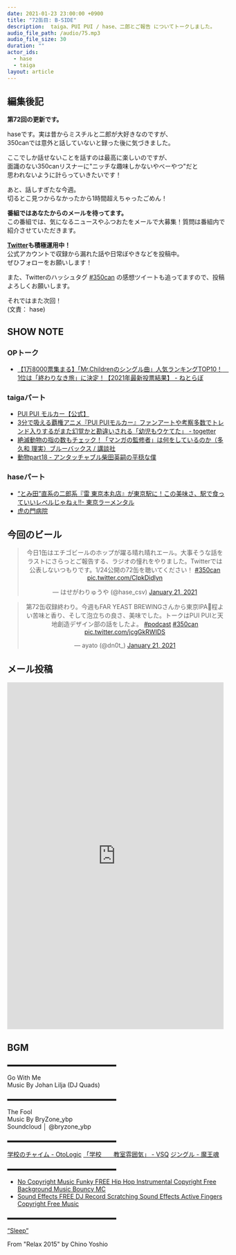 ```yaml
---
date: 2021-01-23 23:00:00 +0900
title: "72缶目: B-SIDE"
description:  taiga、PUI PUI / hase、二郎とご報告 についてトークしました。
audio_file_path: /audio/75.mp3
audio_file_size: 30
duration: ""
actor_ids:
  - hase
  - taiga
layout: article
---
```


## 編集後記

__第72回の更新です。__  

haseです。実は昔からミスチルと二郎が大好きなのですが、  
350canでは意外と話していないと録った後に気づきました。  

ここでしか話せないことを話すのは最高に楽しいのですが、  
面識のない350canリスナーに"ニッチな趣味しかないやべーやつ"だと  
思われないように計らっていきたいです！

あと、話しすぎたな今週。  
切るとこ見つからなかったから1時間超えちゃったごめん！

__番組ではあなたからのメールを待ってます。__  
この番組では、気になるニュースやふつおたをメールで大募集！質問は番組内で紹介させていただきます。  

__[Twitter](https://twitter.com/am350can)も積極運用中！__  
公式アカウントで収録から漏れた話や日常ぼやきなどを投稿中。  
ぜひフォローをお願いします！  

また、Twitterのハッシュタグ [#350can](https://twitter.com/search?q=%23350can&src=hashtag_click) の感想ツイートも追ってますので、投稿よろしくお願いします。  

それではまた次回！  
(文責： hase)

## SHOW NOTE

### OPトーク
- [【1万8000票集まる】「Mr.Childrenのシングル曲」人気ランキングTOP10！　1位は「終わりなき旅」に決定！【2021年最新投票結果】 - ねとらぼ](https://nlab.itmedia.co.jp/research/articles/101124/)

### taigaパート
- [PUI PUI モルカー【公式】](https://molcar-anime.com)
- [3分で吸える覇権アニメ『PUI PUIモルカー』ファンアートや考察多数でトレンド入りするがまた幻覚かと勘違いされる「幼児もウケてた」 - togetter](https://togetter.com/li/1650952)
- [絶滅動物の指の数もチェック！「マンガの監修者」は何をしているのか（多久和 理実）ブルーバックス / 講談社](https://gendai.ismedia.jp/articles/-/56689)
- [動物part18 - アンタッチャブル柴田英嗣の平穏な僕](https://ameblo.jp/yakamashii/entry-10164532829.html)

### haseパート
- [“とみ田”直系の二郎系『雷 東京本丸店』が東京駅に！この美味さ、駅で食っていいレベルじゃねぇ!!- 東京ラーメンタル](http://ramental.net/2020/08/06/kaminari-tokyohonmaruten/)
- [虎の門病院](https://www.kkr.or.jp/hospital/toranomon/)

## 今回のビール

<center>
<blockquote class="twitter-tweet"><p lang="ja" dir="ltr">今日1缶はエチゴビールのホップが躍る晴れ晴れエール。大事そうな話をラストにさらっとご報告する、ラジオの憧れをやりました。Twitterでは公表しないつもりです。1/24公開の72缶を聴いてください！ <a href="https://twitter.com/hashtag/350can?src=hash&amp;ref_src=twsrc%5Etfw">#350can</a> <a href="https://t.co/ClpkDidlyn">pic.twitter.com/ClpkDidlyn</a></p>&mdash; はせがわりゅうや (@hase_csv) <a href="https://twitter.com/hase_csv/status/1352273411414740995?ref_src=twsrc%5Etfw">January 21, 2021</a></blockquote> <script async src="https://platform.twitter.com/widgets.js" charset="utf-8"></script>

<blockquote class="twitter-tweet"><p lang="ja" dir="ltr">第72缶収録終わり。今週もFAR YEAST BREWINGさんから東京IPA🍻程よい苦味と香り、そして泡立ちの良さ、美味でした。トークはPUI PUIと天地創造デザイン部の話をしたよ。 <a href="https://twitter.com/hashtag/podcast?src=hash&amp;ref_src=twsrc%5Etfw">#podcast</a> <a href="https://twitter.com/hashtag/350can?src=hash&amp;ref_src=twsrc%5Etfw">#350can</a> <a href="https://t.co/jcgGkRWIDS">pic.twitter.com/jcgGkRWIDS</a></p>&mdash; ayato (@dn0t_) <a href="https://twitter.com/dn0t_/status/1352269917718921216?ref_src=twsrc%5Etfw">January 21, 2021</a></blockquote> <script async src="https://platform.twitter.com/widgets.js" charset="utf-8"></script>
</center>

## メール投稿
<div class="iframe-wrapper">
<iframe src="https://docs.google.com/forms/d/e/1FAIpQLSfTZ99ZtY5BJtHk38i7c_p3AdF-uIGnOOsc6W05wV6L0MTAQg/viewform?embedded=true" width="500" height="800" frameborder="0" marginheight="0" marginwidth="0">読み込んでいます…</iframe>
</div>

## BGM
▬▬▬▬▬▬▬▬▬▬▬▬▬▬▬▬▬▬  

Go With Me  
Music By Johan Lilja (DJ Quads)  

▬▬▬▬▬▬▬▬▬▬▬▬▬▬▬▬▬▬  

The Fool  
Music By BryZone_ybp  
Soundcloud │ @bryzone_ybp  

▬▬▬▬▬▬▬▬▬▬▬▬▬▬▬▬▬▬  

[学校のチャイム - OtoLogic](https://otologic.jp/free/se/school_bell01.html)
[「学校　　教室雰囲気」 - VSQ](https://vsq.co.jp/special/se_environment/)
[ジングル - 魔王魂](https://maoudamashii.jokersounds.com/)

▬▬▬▬▬▬▬▬▬▬▬▬▬▬▬▬▬▬  

- [No Copyright Music Funky FREE Hip Hop Instrumental Copyright Free Background Music Bouncy MC](https://www.youtube.com/watch?v=YCOrfB6c1SM)
- [Sound Effects FREE DJ Record Scratching Sound Effects Active Fingers Copyright Free Music](https://www.youtube.com/watch?v=KbVWYj0F3Fs)

▬▬▬▬▬▬▬▬▬▬▬▬▬▬▬▬▬▬  

[“Sleep”](https://soundcloud.com/chino-yoshio/chino-yoshio-relax-2015-18-sleep)

From "Relax 2015" by Chino Yoshio